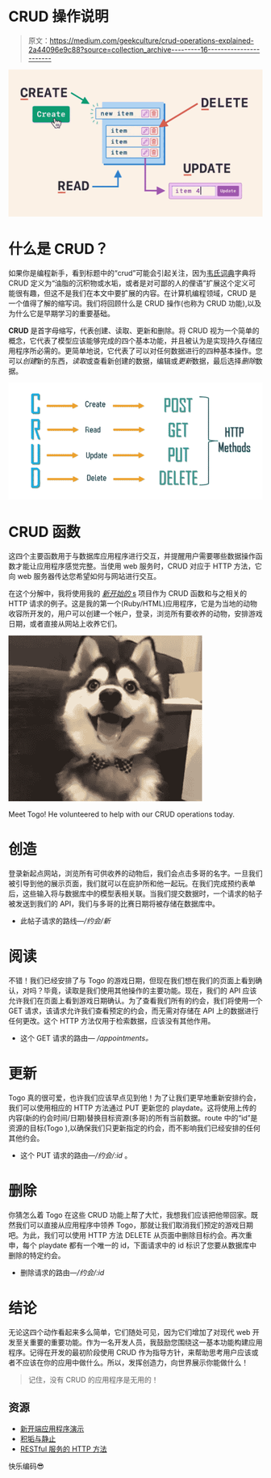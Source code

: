 # CRUD 操作说明

> 原文：<https://medium.com/geekculture/crud-operations-explained-2a44096e9c88?source=collection_archive---------16----------------------->

![](img/1c745b104d7b2373bcf9f4268d415314.png)

# 什么是 CRUD？

如果你是编程新手，看到标题中的“crud”可能会引起关注，因为[韦氏词典](https://www.merriam-webster.com/dictionary/crud)字典将 CRUD 定义为“油脂的沉积物或水垢，或者是对可鄙的人的俚语”扩展这个定义可能很有趣，但这不是我们在本文中要扩展的内容。在计算机编程领域，CRUD 是一个值得了解的缩写词。我们将回顾什么是 CRUD 操作(也称为 CRUD 功能),以及为什么它是早期学习的重要基础。

**CRUD** 是首字母缩写，代表创建、读取、更新和删除。将 CRUD 视为一个简单的概念，它代表了模型应该能够完成的四个基本功能，并且被认为是实现持久存储应用程序所必需的。更简单地说，它代表了可以对任何数据进行的四种基本操作。您可以*创建*新的东西，*读取*或查看新创建的数据，编辑或*更新*数据，最后选择*删除*数据。

![](img/7ec24010eafa3ca874aa8fad3586e305.png)

# CRUD 函数

这四个主要函数用于与数据库应用程序进行交互，并提醒用户需要哪些数据操作函数才能让应用程序感觉完整。当使用 web 服务时，CRUD 对应于 HTTP 方法，它向 web 服务器传达您希望如何与网站进行交互。

在这个分解中，我将使用我的 [*新开始的* s](https://www.youtube.com/watch?v=cmxgzGF6azU) 项目作为 CRUD 函数和与之相关的 HTTP 请求的例子。这是我的第一个(Ruby/HTML)应用程序，它是为当地的动物收容所开发的，用户可以创建一个帐户，登录，浏览所有要收养的动物，安排游戏日期，或者直接从网站上收养它们。

![](img/799f92719533a55809d34eec9c4348c3.png)

Meet Togo! He volunteered to help with our CRUD operations today.

# 创造

登录新起点网站，浏览所有可供收养的动物后，我们会点击多哥的名字。一旦我们被引导到他的展示页面，我们就可以在庇护所和他一起玩。在我们完成预约表单后，这些输入将与数据库中的模型表相关联。当我们提交数据时，一个请求的帖子被发送到我们的 API，我们与多哥的比赛日期将被存储在数据库中。

*   此帖子请求的路线—*/约会/新*

# 阅读

不错！我们已经安排了与 Togo 的游戏日期，但现在我们想在我们的页面上看到确认，对吗？毕竟，读取是我们使用其他操作的主要功能。现在，我们的 API 应该允许我们在页面上看到游戏日期确认。为了查看我们所有的约会，我们将使用一个 GET 请求，该请求允许我们查看预定的约会，而无需对存储在 API 上的数据进行任何更改。这个 HTTP 方法仅用于检索数据，应该没有其他作用。

*   这个 GET 请求的路由— */appointments。*

# 更新

Togo 真的很可爱，也许我们应该早点见到他！为了让我们更早地重新安排约会，我们可以使用相应的 HTTP 方法通过 PUT 更新您的 playdate。这将使用上传的内容(新的约会时间/日期)替换目标资源(多哥)的所有当前数据。route 中的“id”是资源的目标(Togo ),以确保我们只更新指定的约会，而不影响我们已经安排的任何其他约会。

*   这个 PUT 请求的路由—*/约会/:id* 。

# 删除

你猜怎么着 Togo 在这些 CRUD 功能上帮了大忙，我想我们应该把他带回家。既然我们可以直接从应用程序中领养 Togo，那就让我们取消我们预定的游戏日期吧。为此，我们可以使用 HTTP 方法 DELETE 从页面中删除目标约会。再次重申，每个 playdate 都有一个唯一的 id，下面请求中的 id 标识了您要从数据库中删除的特定约会。

*   删除请求的路由—*/约会/:id*

# 结论

无论这四个动作看起来多么简单，它们随处可见，因为它们增加了对现代 web 开发至关重要的重要功能。作为一名开发人员，我鼓励您围绕这一基本功能构建应用程序。记得在开发的最初阶段使用 CRUD 作为指导方针，来帮助思考用户应该或者不应该在你的应用中做什么。所以，发挥创造力，向世界展示你能做什么！

> 记住，没有 CRUD 的应用程序是无用的！

## 资源

*   [新开端应用程序演示](https://www.youtube.com/watch?v=cmxgzGF6azU)
*   [积垢与静止](https://nordicapis.com/crud-vs-rest-whats-the-difference/)
*   [RESTful 服务的 HTTP 方法](https://www.restapitutorial.com/lessons/httpmethods.html)

快乐编码😎